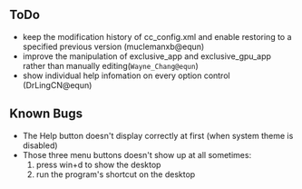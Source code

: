 ## ToDo ##
  * keep the modification history of cc\_config.xml and enable restoring to a specified previous version (muclemanxb@equn)
  * improve the manipulation of exclusive\_app and exclusive\_gpu\_app rather than manually editing(`Wayne_Chang@equn`)
  * show individual help infomation on every option control (DrLingCN@equn)

## Known Bugs ##
  * The Help button doesn't display correctly at first (when system theme is disabled)
  * Those three menu buttons doesn't show up at all sometimes:
    1. press win+d to show the desktop
    1. run the program's shortcut on the desktop